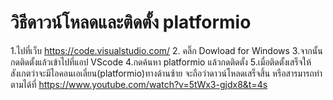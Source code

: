 # วิธีดาวน์โหลดและติดตั้ง platformio
1.ไปที่เว็บ https://code.visualstudio.com/ 
2. คลิ๊ก Dowload for Windows 
3.จากนั้นกดติดตั้งแล้วเข้าไปที่แอป VScode
4.กดค้นหา platformio แล้วกดติดตั้ง
5.เมื่อติดตั้งเสร็จให้สังเกตว่าจะมีไอคอนเอเลี่ยน(platformio)ทางด้านซ้าย จะถือว่าดาวน์โหลดเสร็จสิ้น
หรือสารมารถทำตามได้ที่ https://www.youtube.com/watch?v=5tWx3-gjdx8&t=4s
